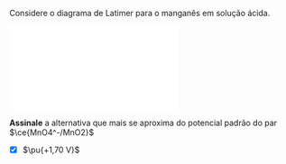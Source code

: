 Considere o diagrama de Latimer para o manganês em solução ácida.

![2L010-1D](2L10-1D.md)

**Assinale** a alternativa que mais se aproxima do potencial padrão do par $\ce{MnO4^-/MnO2}$

- [x] $\pu{+1,70 V}$
